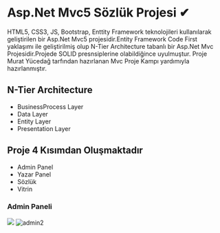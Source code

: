 # Asp.Net Mvc5 Sözlük Projesi ✔

HTML5, CSS3, JS, Bootstrap, Enttity Framework teknolojileri kullanılarak geliştirilen bir Asp.Net Mvc5 projesidir.Entity Framework Code First yaklaşımı ile geliştirilmiş olup N-Tier Architecture tabanlı bir Asp.Net Mvc Projesidir.Projede SOLID presnsiplerine olabildiğince uyulmuştur. Proje Murat Yücedağ tarfından hazırlanan Mvc Proje Kampı yardımıyla hazırlanmıştır.

## N-Tier Architecture

- BusinessProcess Layer
- Data Layer
- Entity Layer
- Presentation Layer

## Proje 4 Kısımdan Oluşmaktadır

- Admin Panel
- Yazar Panel
- Sözlük
- Vitrin
 
 ### Admin Paneli
 
 ![](https://user-images.githubusercontent.com/129628281/230428668-e7f984eb-935f-4b61-ab00-901f6dfb44d6.png) 
![admin2](https://user-images.githubusercontent.com/129628281/230429946-d504773e-52b9-42dd-8064-ddd54d933605.png)

 

 
 

